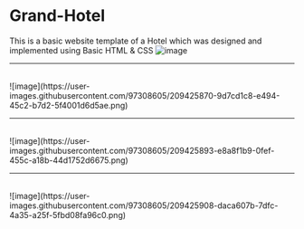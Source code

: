 # Grand-Hotel
This is a basic website template of a Hotel which was designed and implemented using Basic HTML &amp; CSS
![image](https://user-images.githubusercontent.com/97308605/209425840-d5125f6d-b917-49d4-8202-263922093cc5.png)
<hr>
<br>
![image](https://user-images.githubusercontent.com/97308605/209425870-9d7cd1c8-e494-45c2-b7d2-5f4001d6d5ae.png)
<hr>
<br>
![image](https://user-images.githubusercontent.com/97308605/209425893-e8a8f1b9-0fef-455c-a18b-44d1752d6675.png)
<hr>
<br>
![image](https://user-images.githubusercontent.com/97308605/209425908-daca607b-7dfc-4a35-a25f-5fbd08fa96c0.png)
